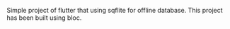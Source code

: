 Simple project of flutter that using sqflite for offline database. This project has been built using bloc.
